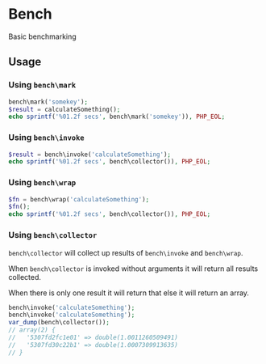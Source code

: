 # Bench

Basic benchmarking

## Usage

### Using `bench\mark`

```php
bench\mark('somekey');
$result = calculateSomething();
echo sprintf('%01.2f secs', bench\mark('somekey')), PHP_EOL;
```

### Using `bench\invoke`

```php
$result = bench\invoke('calculateSomething');
echo sprintf('%01.2f secs', bench\collector()), PHP_EOL;
```

### Using `bench\wrap`

```php
$fn = bench\wrap('calculateSomething');
$fn();
echo sprintf('%01.2f secs', bench\collector()), PHP_EOL;
```

### Using `bench\collector`

`bench\collector` will collect up results of `bench\invoke` and `bench\wrap`.

When `bench\collector` is invoked without arguments it will return all results collected.

When there is only one result it will return that else it will return an array.

```php
bench\invoke('calculateSomething');
bench\invoke('calculateSomething');
var_dump(bench\collector());
// array(2) {
//   '5307fd2fc1e01' => double(1.0011260509491)
//   '5307fd30c22b1' => double(1.0007309913635)
// }
```